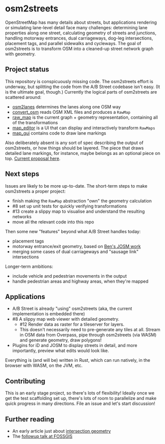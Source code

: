 # osm2streets

OpenStreetMap has many details about streets, but applications rendering or
simulating lane-level detail face many challenges: determining lane properties
along one street, calculating geometry of streets and junctions, handling
motorway entrances, dual carriageways, dog-leg intersections, placement tags,
and parallel sidewalks and cycleways. The goal of osm2streets is to transform
OSM into a cleaned-up street network graph with geometry.

## Project status

This repository is conspicuously missing code. The osm2streets effort is
underway, but splitting the code from the A/B Street codebase isn't easy. (It
is the ultimate goal, though.) Currently the logical parts of osm2streets are
scattered around:

- [osm2lanes](https://github.com/a-b-street/osm2lanes) determines the lanes
  along one OSM way
- [convert_osm](https://github.com/a-b-street/abstreet/tree/master/convert_osm)
  reads OSM XML files and produces a `RawMap`
- [raw_map](https://github.com/a-b-street/abstreet/tree/master/raw_map) is the
  current graph + geometry representation, containing all of the transformations
- [map_editor](https://github.com/a-b-street/abstreet/tree/master/apps/map_editor)
  is a UI that can display and interactively transform `RawMaps`
- [map_gui](https://github.com/a-b-street/abstreet/tree/master/map_gui/src/render)
  contains code to draw lane markings

Also deliberately absent is any sort of spec describing the output of
osm2streets, or how things should be layered. The piece that draws detailed
lane markings, for instance, maybe belongs as an optional piece on top.
[Current proposal
here](https://github.com/a-b-street/osm2streets/issues/5#issuecomment-1114305718).

## Next steps

Issues are likely to be more up-to-date. The short-term steps to make
osm2streets a proper project:

- finish making the `RawMap` abstraction "own" the geometry calculation
- #8 set up unit tests for quickly verifying transformations
- #13 create a slippy map to visualise and understand the resulting networks
- move all the relevant code into this repo

Then some new "features" beyond what A/B Street handles today:

- placement tags
- motorway entrance/exit geometry, based on [Ben's JOSM work](https://github.com/BjornRasmussen/Lanes/pull/8)
- merging some cases of dual carriageways and "sausage link" intersections

Longer-term ambitions:

- include vehicle and pedestrian movements in the output
- handle pedestrian areas and highway areas, when they're mapped

## Applications

- A/B Street is already "using" osm2streets (aka, the current implementation is embedded there)
- #8 A slippy map web viewer with detailed geometry.
  - #12 Render data as raster for a tileserver for layers.
  - This doesn't necessarily need to pre-generate any tiles at all. Stream in
    OSM data from Overpass, pipe through osm2streets (via WASM) and generate
    geometry, draw polygons!
- Plugins for iD and JOSM to display streets in detail, and more importantly,
  preview what edits would look like.

Everything is (and will be) written in Rust, which can run natively, in the
browser with WASM, on the JVM, etc.

## Contributing

This is an early stage project, so there's lots of flexibility! Ideally once we
get the test scaffolding set up, there's lots of room to parallelize and make
quick progress in many directions. File an issue and let's start discussion!

## Further reading

- An early article just about [intersection geometry](https://a-b-street.github.io/docs/tech/map/geometry/index.html)
- The [followup talk at FOSSGIS](https://dabreegster.github.io/talks/map_model_v2/slides.html)
